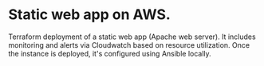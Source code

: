 # Static web app on AWS.

Terraform deployment of a static web app (Apache web server). It includes monitoring and alerts via Cloudwatch based on resource utilization. Once the instance is deployed, it's configured using Ansible locally. 
